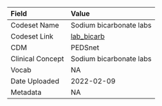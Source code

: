 |Field            |Value                   |
|:----------------|:-----------------------|
|Codeset Name     |Sodium bicarbonate labs |
|Codeset Link     |[lab_bicarb](https://github.com/PEDSnet/Variable-Dictionary/blob/main/lab_meas/lab_bicarb.csv)|
|CDM              |PEDSnet                 |
|Clinical Concept |Sodium bicarbonate labs |
|Vocab            |NA                      |
|Date Uploaded    |2022-02-09              |
|Metadata         |NA                      |
